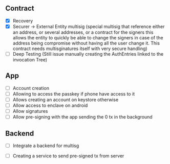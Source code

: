 
## Contract
- [X] Recovery
- [X] Securer -> External Entity multisig (special multisig that reference either an address, or several addresses, or a contract for the signers this allows the entity to quickly be able to change the signers in case of the address being compromise without having all the user change it. This contract needs multisginatures itself with very secure handling)
- [ ] Deep Testing (Still issue manually creating the AuthEntries linked to the invocation Tree)

## App
- [ ] Account creation
- [ ] Allowing to access the passkey if phone have access to it
- [ ] Allows creating an account on keystore otherwise
- [ ] Allow access to enclave on android
- [ ] Allow signatures
- [ ] Allow pre-signing with the app sending the 0 tx in the background

## Backend
- [ ] Integrate a backend for multisg
- [ ] Creating a service to send pre-signed tx from server



